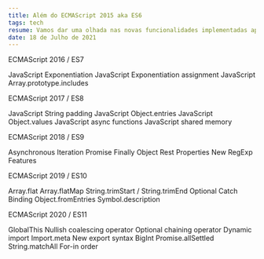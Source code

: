 ```yaml
---
title: Além do ECMAScript 2015 aka ES6
tags: tech
resume: Vamos dar uma olhada nas novas funcionalidades implementadas após o ES6?
date: 18 de Julho de 2021
---
```


ECMAScript 2016 / ES7

JavaScript Exponentiation
JavaScript Exponentiation assignment
JavaScript Array.prototype.includes

ECMAScript 2017 / ES8

JavaScript String padding
JavaScript Object.entries
JavaScript Object.values
JavaScript async functions
JavaScript shared memory

ECMAScript 2018 / ES9

Asynchronous Iteration
Promise Finally
Object Rest Properties
New RegExp Features

ECMAScript 2019 / ES10

Array.flat
Array.flatMap
String.trimStart / String.trimEnd
Optional Catch Binding
Object.fromEntries
Symbol.description

ECMAScript 2020 / ES11

GlobalThis
Nullish coalescing operator
Optional chaining operator
Dynamic import
Import.meta
New export syntax
BigInt
Promise.allSettled
String.matchAll
For-in order
